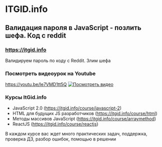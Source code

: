# ITGID.info
## Валидация пароля в JavaScript - позлить шефа. Код с reddit
### https://itgid.info

Валидируем пароль по коду с Reddit. Злим шефа
### Посмотреть видеоурок на Youtube
https://youtu.be/Ie7VMD1tt5Q
[![Посмотреть видео](https://github.com/itgidinfo/reddit_code_validate_pass/blob/master/images/cover.png?raw=true)](https://youtu.be/Ie7VMD1tt5Q)

### Курсы ItGid.info

- JavaScript 2.0 (https://itgid.info/course/javascript-2)
- HTML для будущих JS разработчиков (https://itgid.info/course/html)
- Методы массивов JavaScript (https://itgid.info/course/arraymethod)
- ReactJS (https://itgid.info/course/reactjs)

В каждом курсе вас ждет много практических задач, поддержка, проверка ДЗ, разбор ошибок, помощью в решении
